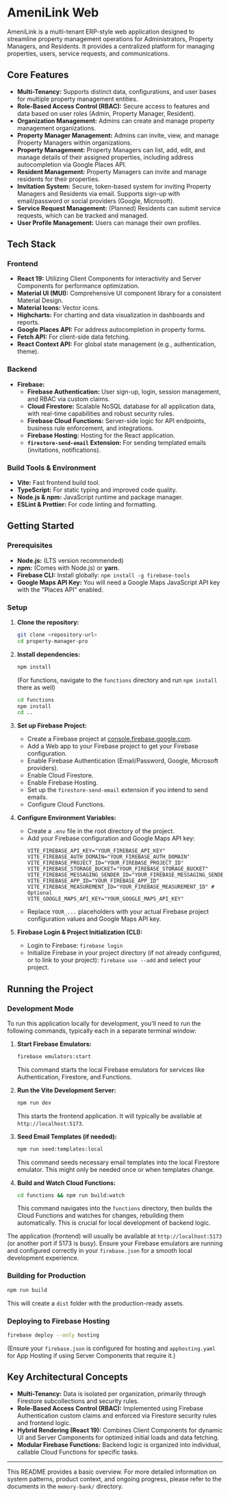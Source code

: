 # AmeniLink Web

AmeniLink is a multi-tenant ERP-style web application designed to streamline property management operations for Administrators, Property Managers, and Residents. It provides a centralized platform for managing properties, users, service requests, and communications.

## Core Features

*   **Multi-Tenancy:** Supports distinct data, configurations, and user bases for multiple property management entities.
*   **Role-Based Access Control (RBAC):** Secure access to features and data based on user roles (Admin, Property Manager, Resident).
*   **Organization Management:** Admins can create and manage property management organizations.
*   **Property Manager Management:** Admins can invite, view, and manage Property Managers within organizations.
*   **Property Management:** Property Managers can list, add, edit, and manage details of their assigned properties, including address autocompletion via Google Places API.
*   **Resident Management:** Property Managers can invite and manage residents for their properties.
*   **Invitation System:** Secure, token-based system for inviting Property Managers and Residents via email. Supports sign-up with email/password or social providers (Google, Microsoft).
*   **Service Request Management:** (Planned) Residents can submit service requests, which can be tracked and managed.
*   **User Profile Management:** Users can manage their own profiles.

## Tech Stack

### Frontend
*   **React 19:** Utilizing Client Components for interactivity and Server Components for performance optimization.
*   **Material UI (MUI):** Comprehensive UI component library for a consistent Material Design.
*   **Material Icons:** Vector icons.
*   **Highcharts:** For charting and data visualization in dashboards and reports.
*   **Google Places API:** For address autocompletion in property forms.
*   **Fetch API:** For client-side data fetching.
*   **React Context API:** For global state management (e.g., authentication, theme).

### Backend
*   **Firebase:**
    *   **Firebase Authentication:** User sign-up, login, session management, and RBAC via custom claims.
    *   **Cloud Firestore:** Scalable NoSQL database for all application data, with real-time capabilities and robust security rules.
    *   **Firebase Cloud Functions:** Server-side logic for API endpoints, business rule enforcement, and integrations.
    *   **Firebase Hosting:** Hosting for the React application.
    *   **`firestore-send-email` Extension:** For sending templated emails (invitations, notifications).

### Build Tools & Environment
*   **Vite:** Fast frontend build tool.
*   **TypeScript:** For static typing and improved code quality.
*   **Node.js & npm:** JavaScript runtime and package manager.
*   **ESLint & Prettier:** For code linting and formatting.

## Getting Started

### Prerequisites

*   **Node.js:** (LTS version recommended)
*   **npm:** (Comes with Node.js) or **yarn**.
*   **Firebase CLI:** Install globally: `npm install -g firebase-tools`
*   **Google Maps API Key:** You will need a Google Maps JavaScript API key with the "Places API" enabled.

### Setup

1.  **Clone the repository:**
    ```bash
    git clone <repository-url>
    cd property-manager-pro
    ```

2.  **Install dependencies:**
    ```bash
    npm install
    ```
    (For functions, navigate to the `functions` directory and run `npm install` there as well)
    ```bash
    cd functions
    npm install
    cd ..
    ```

3.  **Set up Firebase Project:**
    *   Create a Firebase project at [console.firebase.google.com](https://console.firebase.google.com/).
    *   Add a Web app to your Firebase project to get your Firebase configuration.
    *   Enable Firebase Authentication (Email/Password, Google, Microsoft providers).
    *   Enable Cloud Firestore.
    *   Enable Firebase Hosting.
    *   Set up the `firestore-send-email` extension if you intend to send emails.
    *   Configure Cloud Functions.

4.  **Configure Environment Variables:**
    *   Create a `.env` file in the root directory of the project.
    *   Add your Firebase configuration and Google Maps API key:
        ```env
        VITE_FIREBASE_API_KEY="YOUR_FIREBASE_API_KEY"
        VITE_FIREBASE_AUTH_DOMAIN="YOUR_FIREBASE_AUTH_DOMAIN"
        VITE_FIREBASE_PROJECT_ID="YOUR_FIREBASE_PROJECT_ID"
        VITE_FIREBASE_STORAGE_BUCKET="YOUR_FIREBASE_STORAGE_BUCKET"
        VITE_FIREBASE_MESSAGING_SENDER_ID="YOUR_FIREBASE_MESSAGING_SENDER_ID"
        VITE_FIREBASE_APP_ID="YOUR_FIREBASE_APP_ID"
        VITE_FIREBASE_MEASUREMENT_ID="YOUR_FIREBASE_MEASUREMENT_ID" # Optional
        VITE_GOOGLE_MAPS_API_KEY="YOUR_GOOGLE_MAPS_API_KEY"
        ```
    *   Replace `YOUR_...` placeholders with your actual Firebase project configuration values and Google Maps API key.

5.  **Firebase Login & Project Initialization (CLI):**
    *   Login to Firebase: `firebase login`
    *   Initialize Firebase in your project directory (if not already configured, or to link to your project): `firebase use --add` and select your project.

## Running the Project

### Development Mode

To run this application locally for development, you'll need to run the following commands, typically each in a separate terminal window:

1.  **Start Firebase Emulators:**
    ```bash
    firebase emulators:start
    ```
    This command starts the local Firebase emulators for services like Authentication, Firestore, and Functions.

2.  **Run the Vite Development Server:**
    ```bash
    npm run dev
    ```
    This starts the frontend application. It will typically be available at `http://localhost:5173`.

3.  **Seed Email Templates (if needed):**
    ```bash
    npm run seed:templates:local
    ```
    This command seeds necessary email templates into the local Firestore emulator. This might only be needed once or when templates change.

4.  **Build and Watch Cloud Functions:**
    ```bash
    cd functions && npm run build:watch
    ```
    This command navigates into the `functions` directory, then builds the Cloud Functions and watches for changes, rebuilding them automatically. This is crucial for local development of backend logic.

The application (frontend) will usually be available at `http://localhost:5173` (or another port if 5173 is busy). Ensure your Firebase emulators are running and configured correctly in your `firebase.json` for a smooth local development experience.

### Building for Production

```bash
npm run build
```
This will create a `dist` folder with the production-ready assets.

### Deploying to Firebase Hosting

```bash
firebase deploy --only hosting
```
(Ensure your `firebase.json` is configured for hosting and `apphosting.yaml` for App Hosting if using Server Components that require it.)

## Key Architectural Concepts

*   **Multi-Tenancy:** Data is isolated per organization, primarily through Firestore subcollections and security rules.
*   **Role-Based Access Control (RBAC):** Implemented using Firebase Authentication custom claims and enforced via Firestore security rules and frontend logic.
*   **Hybrid Rendering (React 19):** Combines Client Components for dynamic UI and Server Components for optimized initial loads and data fetching.
*   **Modular Firebase Functions:** Backend logic is organized into individual, callable Cloud Functions for specific tasks.

---

This README provides a basic overview. For more detailed information on system patterns, product context, and ongoing progress, please refer to the documents in the `memory-bank/` directory.
